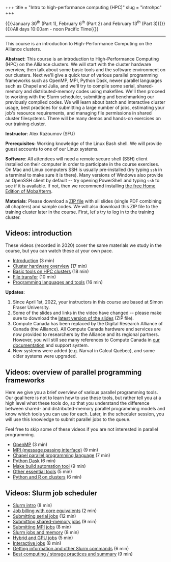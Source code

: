 +++
title = "Intro to high-performance computing (HPC)"
slug = "introhpc"
+++

{{<cor>}}January 30<sup>th</sup> (Part 1), February 6<sup>th</sup> (Part 2) and February 13<sup>th</sup> (Part 3){{</cor>}}\
{{<cgr>}}All days 10:00am - noon Pacific Time{{</cgr>}}

---

This course is an introduction to High-Performance Computing on the Alliance clusters.

**Abstract**: This course is an introduction to High-Performance Computing (HPC) on the Alliance clusters. We
will start with the cluster hardware overview, then talk about some basic tools and the software environment
on our clusters. Next we'll give a quick tour of various parallel programming frameworks such as OpenMP, MPI,
Python Dask, newer parallel languages such as Chapel and Julia, and we'll try to compile some serial,
shared-memory and distributed-memory codes using makefiles. We'll then proceed to working with the Slurm
scheduler, submitting and benchmarking our previously compiled codes. We will learn about batch and
interactive cluster usage, best practices for submitting a large number of jobs, estimating your job's
resource requirements, and managing file permissions in shared cluster filesystems. There will be many demos
and hands-on exercises on our training cluster.

**Instructor**: Alex Razoumov (SFU)

**Prerequisites:** Working knowledge of the Linux Bash shell. We will provide guest accounts to one of our
Linux systems.

**Software**: All attendees will need a remote secure shell (SSH) client installed on their computer in order
to participate in the course exercises. On Mac and Linux computers SSH is usually pre-installed (try typing
`ssh` in a terminal to make sure it is there). Many versions of Windows also provide an OpenSSH client by
default -- try opening PowerShell and typing `ssh` to see if it is available. If not, then we recommend
installing [the free Home Edition of MobaXterm](https://mobaxterm.mobatek.net/download.html).

**Materials**: Please download a [ZIP file](http://bit.ly/introhpc2) with all slides (single PDF combining all
   chapters) and sample codes. We will also download this ZIP file to the training cluster later in the
   course. First, let's try to log in to the training cluster.






<!-- {{<cor>}}Part 1{{</cor>}} \ -->
<!-- Click on a triangle to expand a question: -->

<!-- {{< question num="1: cluster filesystems" >}} -->
<!-- Let's log in to the training cluster. Try to access `/home`, `/scratch`, `/project` on the training cluster. Note that -->
<!-- these only emulate the real production filesystems and have no speed benefits on the training cluster. -->
<!-- {{< /question >}} -->

<!-- {{< question num="2: edit a remote file" >}} -->
<!-- Edit a remote file in `nano` or `vi` or `emacs`. Use `cat` or `more` to view its content in the terminal. -->
<!-- {{< /question >}} -->

<!-- {{< question num="3: gcc compiler" >}} -->
<!-- Load the default GNU compiler with `module` command. Which version is it? Try to understand what the module does: run -->
<!-- `module show` on it, `echo $PATH`, `which gcc`. -->
<!-- {{< /question >}} -->

<!-- {{< question num="4: Intel compiler" >}} -->
<!-- Load the default Intel compiler. Which version is it? Does it work on the training cluster? -->
<!-- {{< /question >}} -->

<!-- {{< question num="5: third compiler?" >}} -->
<!-- Can you spot the third compiler family when you do `module avail`? -->
<!-- {{< /question >}} -->

<!-- {{< question num="6: scipy-stack" >}} -->
<!-- What other modules does `scipy-stack/2022a` load? -->
<!-- {{< /question >}} -->

<!-- {{< question num="7: python3" >}} -->
<!-- How many versions of python3 do we have? What about python2? -->
<!-- {{< /question >}} -->

<!-- {{< question num="8: research software" >}} -->
<!-- Think of a software package that you use. Check if it is installed on the cluster, and share your findings. -->
<!-- {{< /question >}} -->

<!-- {{< question num="9: file transfer" >}} -->
<!-- Transfer a file to/from the cluster (we did this already in bash class) using either command line or GUI. Type "done" -->
<!-- into the chat when done. -->
<!-- {{< /question >}} -->

<!-- {{< question num="10: why HPC?" >}} -->
<!-- Can you explain (1-2 sentences) how HPC can help us solve problems? Why a desktop/workstation not sufficient? Maybe, you -->
<!-- can give an example from your field? -->
<!-- {{< /question >}} -->

<!-- {{< question num="11: tmux" >}} -->
<!-- Try left+right or upper+lower split panes in `tmux`. Edit a file in one and run bash commands in the -->
<!-- other. Try disconnecting temporarily and then reconnecting to the same session. -->
<!-- {{< /question >}} -->

<!-- {{< question num="12: compiling" >}} -->
<!-- In `introHPC/codes`, compile `{pi,sharedPi,distributedPi}.c` files. Try running a short serial code on the login node -->
<!-- (not longer than a few seconds: modify the number of terms in the summation). -->
<!-- {{< /question >}} -->

<!-- {{< question num="13a: make" >}} -->
<!-- Write a makefile to replace these compilations commands with `make {serial,openmp,mpi}`. -->
<!-- {{< /question >}} -->

<!-- {{< question num="13b: make (cont.)" >}} -->
<!-- Add target `all`. -->

<!-- Add target `clean`. Try implementing `clean` for *all* executable files in the current directory, no matter what they -->
<!-- are called. -->
<!-- {{< /question >}} -->

<!-- {{< question num="14: Julia" >}} -->
<!-- Julia parallelism was not mentioned in the videos. Let's quickly talk about it (slide 29). -->
<!-- {{< /question >}} -->

<!-- {{< question num="14b: parallelization" >}} -->
<!-- Suggest a computational problem to parallelize. Which of the parallel tools mentioned in the videos would you use, and -->
<!-- why? -->

<!-- If you are not sure about the right tool, suggest a problem, and we can brainstorm the approach together. -->
<!-- {{< /question >}} -->


<!-- {{< question num="15: Python and R" >}} -->
<!-- If you use Python or R in your work, try running a Python or R script in the terminal. -->

<!-- If this script depends on packages, try installing them in your own directory with `virtualenv`. Probably, only a few of -->
<!-- you should do this on the training cluster at the same time. -->
<!-- {{< /question >}} -->

<!-- {{< question num="16: other" >}} -->
<!-- Any remaining questions? Type your question into the chat, ask via audio (unmute), or raise your hand in Zoom. -->
<!-- {{< /question >}} -->







<!-- {{< solution >}} -->
<!-- ```sh -->
<!-- function countfiles() { -->
<!--     if [ $# -eq 0 ]; then -->
<!--         echo "No arguments given. Usage: countfiles dir1 dir2 ..." -->
<!--         return 1 -->
<!--     fi -->
<!--     for dir in $@; do -->
<!--         echo in $dir we found $(find $dir -type f | wc -l) files -->
<!--     done -->
<!-- } -->
<!-- ``` -->
<!-- {{< /solution >}} -->







<!-- {{<cor>}}Part 2{{</cor>}} \ -->
<!-- Click on a triangle to expand a question: -->

<!-- {{< question num="17: serial job" >}} -->
<!-- Submit a serial job that runs `hostname` command. -->

<!-- Try playing with `sq`, `squeue`, `scancel` commands. -->
<!-- {{< /question >}} -->

<!-- {{< question num="18: serial job (cont.)" >}} -->
<!-- Submit a serial job based on `pi.c`. -->

<!-- Try `sstat` on a currently running job. Try `seff` and `sacct` on a completed job. -->
<!-- {{< /question >}} -->

<!-- {{< question num="19: optimization timing" >}} -->
<!-- Using a serial job, time optimized (`-O2`) vs. unoptimized code. Type your findings into the chat. -->
<!-- {{< /question >}} -->

<!-- {{< question num="20: Python vs. C timing" >}} -->
<!-- Using a serial job, time `pi.c` vs. `pi.py` for the same number of terms (cannot be too large or too small -- why?). -->

<!-- Python pros -- can you speed up `pi.py`? -->
<!-- {{< /question >}} -->

<!-- {{< question num="21: array job" >}} -->
<!-- Submit an array job for different values of `n` (number of terms) with `pi.c`. How can you have different executable for -->
<!-- each job inside the array? -->
<!-- {{< /question >}} -->

<!-- {{< question num="22: OpenMP job" >}} -->
<!-- Submit a shared-memory job based on `sharedPi.c`. Did you get any speedup? Type your answer into the chat. -->
<!-- {{< /question >}} -->

<!-- {{< question num="23: MPI job" >}} -->
<!-- Submit an MPI job based on `distributedPi.c`. -->

<!-- Try scaling 1 → 2 → 4 → 8 cores. Did you get any speedup? Type your answer into the chat. -->
<!-- {{< /question >}} -->

<!-- {{< question num="24: serial interactive job" >}} -->
<!-- Test the serial code inside an interactive job. Please quit the job when done, as we have very few compute cores on the -->
<!-- training cluster. -->

<!-- Note: we have seen the training cluster become unstable when using too many interactive resources. Strictly speaking, -->
<!-- this should not happen, however there is a small chance it might. We do have a backup. -->
<!-- {{< /question >}} -->

<!-- {{< question num="25: shared-memory interactive job" >}} -->
<!-- Test the shared-memory code inside an interactive job. Please quit when done, as we have very few compute cores on the training cluster. -->
<!-- {{< /question >}} -->

<!-- {{< question num="26: MPI interactive job" >}} -->
<!-- Test the MPI code inside an interactive job. Please quit when done, as we have very few compute cores on the training cluster. -->
<!-- {{< /question >}} -->

<!-- {{< question num="27: debugging and optimization" >}} -->
<!-- Let's talk about debugging, profiling and code optimization. -->
<!-- {{< /question >}} -->

<!-- {{< question num="28: permissions and file sharing" >}} -->
<!-- Let's talk about file permissions and file sharing. -->

<!-- Share a file in your `~/projects` directory (make it readable) with all other users in `def-sponsor00` group. -->
<!-- {{< /question >}} -->

<!-- {{< question num="29: other" >}} -->
<!-- Are there questions on any of the topics that we covered today? You can type your question into the chat, ask via audio -->
<!-- (unmute), or raise your hand in Zoom. -->
<!-- {{< /question >}} -->

















## Videos: introduction

These videos (recorded in 2020) cover the same materials we study in the course, but you can watch these at
your own pace.

- [Introduction](https://www.youtube.com/watch?v=dVMNSp98yRA) (3 min)
- [Cluster hardware overview](https://www.youtube.com/watch?v=pLy3m9Nq4rM) (17 min)
- [Basic tools on HPC clusters](https://www.youtube.com/watch?v=9StaWaE4KRw) (18 min)
- [File transfer](https://www.youtube.com/watch?v=SjANgOLA4lc) (10 min)
- [Programming languages and tools](https://www.youtube.com/watch?v=dhV0Jg8VLoU) (16 min)

**Updates**:
1. Since April 1st, 2022, your instructors in this course are based at Simon Fraser University.
1. Some of the slides and links in the video have changed -- please make sure to download
   the [latest version of the slides](http://bit.ly/introhpc2) (ZIP file).
1. Compute Canada has been replaced by the Digital Research Alliance of Canada (the Alliance). All Compute
  Canada hardware and services are now provided to researchers by the Alliance and its regional
  partners. However, you will still see many references to Compute Canada in
  [our documentation](https://docs.alliancecan.ca) and support system.
1. New systems were added (e.g. Narval in Calcul Québec), and some older systems were upgraded.

## Videos: overview of parallel programming frameworks

Here we give you a brief overview of various parallel programming tools. Our goal here is not to learn how to
use these tools, but rather tell you at a high level what these tools do, so that you understand the
difference between shared- and distributed-memory parallel programming models and know which tools you can use
for each. Later, in the scheduler session, you will use this knowledge to submit parallel jobs to the queue.

Feel free to skip some of these videos if you are not interested in parallel programming.

- [OpenMP](https://www.youtube.com/watch?v=hrN8hYYI-GA) (3 min)
- [MPI (message passing interface)](https://www.youtube.com/watch?v=0jTuecDVPYI) (9 min)
- [Chapel parallel programming language](https://www.youtube.com/watch?v=ptR9Wa-Saek) (7 min)
- [Python Dask](https://www.youtube.com/watch?v=-kYclNmUuX0) (6 min)
- [Make build automation tool](https://www.youtube.com/watch?v=m_60GzGJn6E) (9 min)
- [Other essential tools](https://www.youtube.com/watch?v=Ncwmx80zlGE) (5 min)
- [Python and R on clusters](https://www.youtube.com/watch?v=hqdvNMAaegI) (6 min)

## Videos: Slurm job scheduler

- [Slurm intro](https://www.youtube.com/watch?v=Qd39UkdajwQ) (8 min)
- [Job billing with core equivalents](https://www.youtube.com/watch?v=GjI8Fmzo20A) (2 min)
- [Submitting serial jobs](https://www.youtube.com/watch?v=sv5lUnoBV30) (12 min)
- [Submitting shared-memory jobs](https://www.youtube.com/watch?v=rIxTP8d8PaM) (9 min)
- [Submitting MPI jobs](https://www.youtube.com/watch?v=7RWpRtCCPz8) (8 min)
- [Slurm jobs and memory](https://www.youtube.com/watch?v=zaYUIjsuKoU) (8 min)
- [Hybrid and GPU jobs](https://www.youtube.com/watch?v=-1g2WM9kG88) (5 min)
- [Interactive jobs](https://www.youtube.com/watch?v=Ye7IrSxaN2k) (8 min)
- [Getting information and other Slurm commands](https://www.youtube.com/watch?v=I_U5u9F-_no) (6 min)
- [Best computing / storage practices and summary](https://www.youtube.com/watch?v=G4dcMri-gDM) (9 min)


<!-- An interactive job will give you a bash shell on one the nodes that was allocated to your job. There you -->
<!-- can start a test run, debug your code, start a VNC/ParaView/VisIt/etc server and connect to it from a -->
<!-- client on your computer, etc. Note that interactive jobs typically have a short maximum runtime, usually -->
<!-- 3 hours. -->

<!-- One of the main takeaways from this course is to learn how to transition between `sbatch` and `salloc` -->
<!-- commands. You may debug your workflow with `salloc`, transition to production jobs with `sbatch`, and -->
<!-- then find that you need to use `salloc` again to debug problems and to analyze your large datasets. -->
